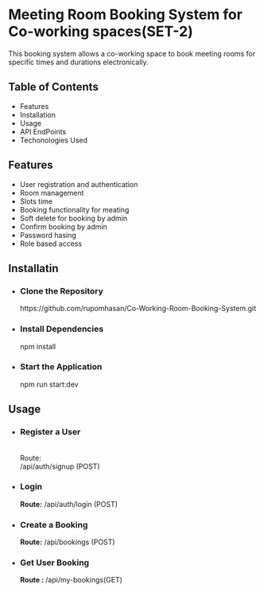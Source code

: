 <h1>Meeting Room Booking System for Co-working spaces(SET-2)</h1>
<p>
  This booking system allows a co-working space to book meeting rooms for specific times and durations electronically.
</p>
<h2>Table of Contents</h2>
<ul>
  <li>Features</li>
  <li>Installation</li>
  <li>Usage</li>
  <li>API EndPoints</li>
  <li>Techonologies Used</li>
</ul>
<h2>Features</h2>
<ul>
  <li>User registration and authentication</li>
  <li>Room management</li>
  <li>Slots time</li>
  <li>Booking functionality for meating</li>
  <li>Soft delete for booking by admin</li>
  <li>Confirm booking by admin</li>
  <li>Password hasing</li>
  <li>Role based access</li>
</ul>
<h2>Installatin</h2>
<ul>
  <li>
    <h3>Clone the Repository</h3>
    <p>https://github.com/rupomhasan/Co-Working-Room-Booking-System.git</p>
  </li>
    <li>
    <h3>Install Dependencies</h3>
    <p>npm install</p>
  </li>
    <li>
    <h3>Start the Application</h3>
    <p>npm run start:dev</p>
  </li>
</ul>


<h2>Usage</h2>
<ul>
  <li>
    <h3>Register a User</h3>
    <p><br>Route:</br> /api/auth/signup (POST)</p>
  </li>
    <li>
    <h3>Login</h3>
    <p><b>Route:</b> /api/auth/login (POST)</p>
  </li>
    <li>
    <h3>Create a Booking</h3>
    <p><b>Route:</b> /api/bookings (POST)</p>
  </li>
    </li>
    <li>
    <h3>Get User Booking</h3>
    <p><b>Route : </b>/api/my-bookings(GET)</p>
  </li>
</ul>
